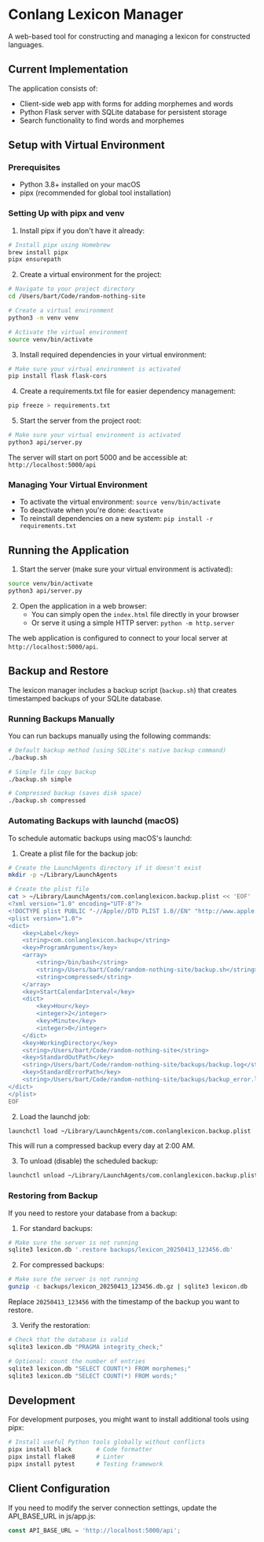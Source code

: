 # Conlang Lexicon Manager

A web-based tool for constructing and managing a lexicon for constructed languages.

## Current Implementation

The application consists of:
- Client-side web app with forms for adding morphemes and words
- Python Flask server with SQLite database for persistent storage
- Search functionality to find words and morphemes

## Setup with Virtual Environment

### Prerequisites
- Python 3.8+ installed on your macOS
- pipx (recommended for global tool installation)

### Setting Up with pipx and venv

1. Install pipx if you don't have it already:
```bash
# Install pipx using Homebrew
brew install pipx
pipx ensurepath
```

2. Create a virtual environment for the project:
```bash
# Navigate to your project directory
cd /Users/bart/Code/random-nothing-site

# Create a virtual environment
python3 -m venv venv

# Activate the virtual environment
source venv/bin/activate
```

3. Install required dependencies in your virtual environment:
```bash
# Make sure your virtual environment is activated
pip install flask flask-cors
```

4. Create a requirements.txt file for easier dependency management:
```bash
pip freeze > requirements.txt
```

5. Start the server from the project root:
```bash
# Make sure your virtual environment is activated
python3 api/server.py
```

The server will start on port 5000 and be accessible at: `http://localhost:5000/api`

### Managing Your Virtual Environment

- To activate the virtual environment: `source venv/bin/activate`
- To deactivate when you're done: `deactivate`
- To reinstall dependencies on a new system: `pip install -r requirements.txt`

## Running the Application

1. Start the server (make sure your virtual environment is activated):
```bash
source venv/bin/activate
python3 api/server.py
```

2. Open the application in a web browser:
   - You can simply open the `index.html` file directly in your browser
   - Or serve it using a simple HTTP server: `python -m http.server`

The web application is configured to connect to your local server at `http://localhost:5000/api`.

## Backup and Restore

The lexicon manager includes a backup script (`backup.sh`) that creates timestamped backups of your SQLite database.

### Running Backups Manually

You can run backups manually using the following commands:

```bash
# Default backup method (using SQLite's native backup command)
./backup.sh

# Simple file copy backup
./backup.sh simple

# Compressed backup (saves disk space)
./backup.sh compressed
```

### Automating Backups with launchd (macOS)

To schedule automatic backups using macOS's launchd:

1. Create a plist file for the backup job:

```bash
# Create the LaunchAgents directory if it doesn't exist
mkdir -p ~/Library/LaunchAgents

# Create the plist file
cat > ~/Library/LaunchAgents/com.conlanglexicon.backup.plist << 'EOF'
<?xml version="1.0" encoding="UTF-8"?>
<!DOCTYPE plist PUBLIC "-//Apple//DTD PLIST 1.0//EN" "http://www.apple.com/DTDs/PropertyList-1.0.dtd">
<plist version="1.0">
<dict>
    <key>Label</key>
    <string>com.conlanglexicon.backup</string>
    <key>ProgramArguments</key>
    <array>
        <string>/bin/bash</string>
        <string>/Users/bart/Code/random-nothing-site/backup.sh</string>
        <string>compressed</string>
    </array>
    <key>StartCalendarInterval</key>
    <dict>
        <key>Hour</key>
        <integer>2</integer>
        <key>Minute</key>
        <integer>0</integer>
    </dict>
    <key>WorkingDirectory</key>
    <string>/Users/bart/Code/random-nothing-site</string>
    <key>StandardOutPath</key>
    <string>/Users/bart/Code/random-nothing-site/backups/backup.log</string>
    <key>StandardErrorPath</key>
    <string>/Users/bart/Code/random-nothing-site/backups/backup_error.log</string>
</dict>
</plist>
EOF
```

2. Load the launchd job:

```bash
launchctl load ~/Library/LaunchAgents/com.conlanglexicon.backup.plist
```

This will run a compressed backup every day at 2:00 AM.

3. To unload (disable) the scheduled backup:

```bash
launchctl unload ~/Library/LaunchAgents/com.conlanglexicon.backup.plist
```

### Restoring from Backup

If you need to restore your database from a backup:

1. For standard backups:

```bash
# Make sure the server is not running
sqlite3 lexicon.db '.restore backups/lexicon_20250413_123456.db'
```

2. For compressed backups:

```bash
# Make sure the server is not running
gunzip -c backups/lexicon_20250413_123456.db.gz | sqlite3 lexicon.db
```

Replace `20250413_123456` with the timestamp of the backup you want to restore.

3. Verify the restoration:

```bash
# Check that the database is valid
sqlite3 lexicon.db "PRAGMA integrity_check;"

# Optional: count the number of entries
sqlite3 lexicon.db "SELECT COUNT(*) FROM morphemes;"
sqlite3 lexicon.db "SELECT COUNT(*) FROM words;"
```

## Development

For development purposes, you might want to install additional tools using pipx:

```bash
# Install useful Python tools globally without conflicts
pipx install black       # Code formatter
pipx install flake8      # Linter
pipx install pytest      # Testing framework
```

## Client Configuration

If you need to modify the server connection settings, update the API_BASE_URL in js/app.js:
```javascript
const API_BASE_URL = 'http://localhost:5000/api';
```
